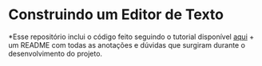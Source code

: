 # Construindo um Editor de Texto

*Esse repositório inclui o código feito seguindo o tutorial disponível [aqui](https://viewsourcecode.org/snaptoken/kilo/index.html) + um README com todas as anotações e dúvidas que surgiram durante o desenvolvimento do projeto.

